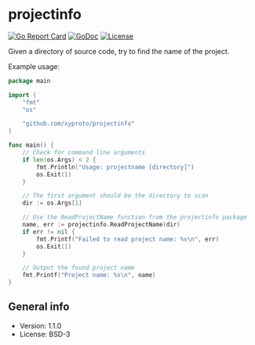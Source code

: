 # projectinfo

[![Go Report Card](https://goreportcard.com/badge/github.com/xyproto/projectinfo)](https://goreportcard.com/report/github.com/xyproto/projectinfo) [![GoDoc](https://godoc.org/github.com/xyproto/projectinfo?status.svg)](https://godoc.org/github.com/xyproto/projectinfo) [![License](https://img.shields.io/badge/license-BSD-green.svg?style=flat)](https://raw.githubusercontent.com/xyproto/projectinfo/main/LICENSE)

Given a directory of source code, try to find the name of the project.

Example usage:

```go
package main

import (
    "fmt"
    "os"

    "github.com/xyproto/projectinfo"
)

func main() {
    // Check for command line arguments
    if len(os.Args) < 2 {
        fmt.Println("Usage: projectname [directory]")
        os.Exit(1)
    }

    // The first argument should be the directory to scan
    dir := os.Args[1]

    // Use the ReadProjectName function from the projectinfo package
    name, err := projectinfo.ReadProjectName(dir)
    if err != nil {
        fmt.Printf("Failed to read project name: %v\n", err)
        os.Exit(1)
    }

    // Output the found project name
    fmt.Printf("Project name: %s\n", name)
}
```

## General info

* Version: 1.1.0
* License: BSD-3
